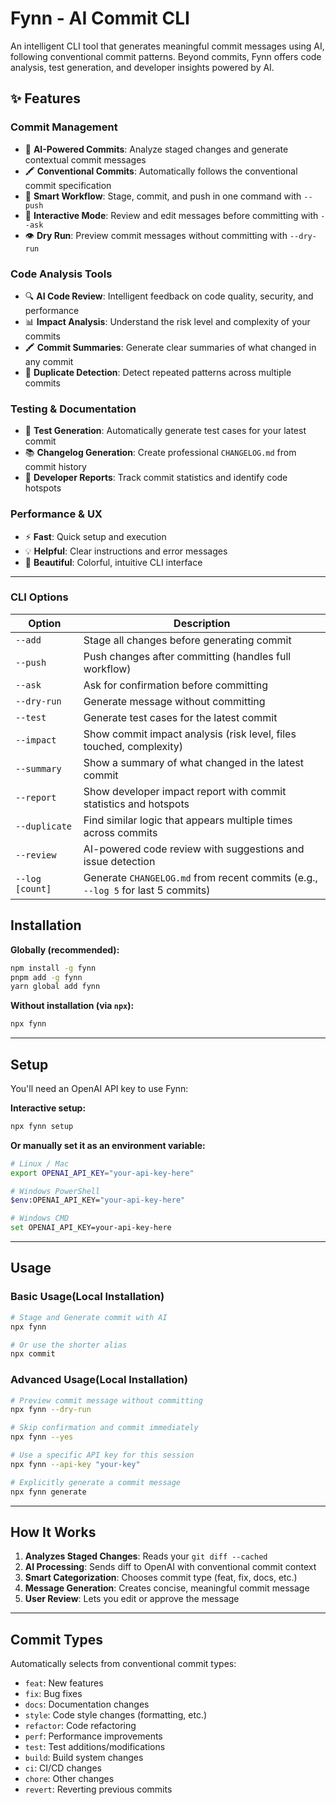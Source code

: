 # Fynn - AI Commit CLI

An intelligent CLI tool that generates meaningful commit messages using AI, following conventional commit patterns. Beyond commits, Fynn offers code analysis, test generation, and developer insights powered by AI.

## ✨ Features

### Commit Management

* 🤖 **AI-Powered Commits**: Analyze staged changes and generate contextual commit messages
* 🖍 **Conventional Commits**: Automatically follows the conventional commit specification
* 🎯 **Smart Workflow**: Stage, commit, and push in one command with `--push`
* 🔧 **Interactive Mode**: Review and edit messages before committing with `--ask`
* 👁️ **Dry Run**: Preview commit messages without committing with `--dry-run`

### Code Analysis Tools

* 🔍 **AI Code Review**: Intelligent feedback on code quality, security, and performance
* 📊 **Impact Analysis**: Understand the risk level and complexity of your commits
* 🖍 **Commit Summaries**: Generate clear summaries of what changed in any commit
* 🔎 **Duplicate Detection**: Detect repeated patterns across multiple commits

### Testing & Documentation

* 🧢 **Test Generation**: Automatically generate test cases for your latest commit
* 📚 **Changelog Generation**: Create professional `CHANGELOG.md` from commit history
* 👥 **Developer Reports**: Track commit statistics and identify code hotspots

### Performance & UX

* ⚡ **Fast**: Quick setup and execution
* 💡 **Helpful**: Clear instructions and error messages
* 🎨 **Beautiful**: Colorful, intuitive CLI interface

---

### CLI Options

| Option | Description |
|--------|-------------|
| `--add` | Stage all changes before generating commit |
| `--push` | Push changes after committing (handles full workflow) |
| `--ask` | Ask for confirmation before committing |
| `--dry-run` | Generate message without committing |
| `--test` | Generate test cases for the latest commit |
| `--impact` | Show commit impact analysis (risk level, files touched, complexity) |
| `--summary` | Show a summary of what changed in the latest commit |
| `--report` | Show developer impact report with commit statistics and hotspots |
| `--duplicate` | Find similar logic that appears multiple times across commits |
| `--review` | AI-powered code review with suggestions and issue detection |
| `--log [count]` | Generate `CHANGELOG.md` from recent commits (e.g., `--log 5` for last 5 commits) |

## Installation

**Globally (recommended):**

```bash
npm install -g fynn
pnpm add -g fynn
yarn global add fynn
```

**Without installation (via `npx`):**

```bash
npx fynn
```

---

## Setup

You'll need an OpenAI API key to use Fynn:

**Interactive setup:**

```bash
npx fynn setup
```

**Or manually set it as an environment variable:**

```bash
# Linux / Mac
export OPENAI_API_KEY="your-api-key-here"

# Windows PowerShell
$env:OPENAI_API_KEY="your-api-key-here"

# Windows CMD
set OPENAI_API_KEY=your-api-key-here
```

---

## Usage

### Basic Usage(Local Installation)

```bash
# Stage and Generate commit with AI
npx fynn

# Or use the shorter alias
npx commit
```

### Advanced Usage(Local Installation)

```bash
# Preview commit message without committing
npx fynn --dry-run

# Skip confirmation and commit immediately
npx fynn --yes

# Use a specific API key for this session
npx fynn --api-key "your-key"

# Explicitly generate a commit message
npx fynn generate
```

---

## How It Works

1. **Analyzes Staged Changes**: Reads your `git diff --cached`
2. **AI Processing**: Sends diff to OpenAI with conventional commit context
3. **Smart Categorization**: Chooses commit type (feat, fix, docs, etc.)
4. **Message Generation**: Creates concise, meaningful commit message
5. **User Review**: Lets you edit or approve the message

---

## Commit Types

Automatically selects from conventional commit types:

* `feat`: New features
* `fix`: Bug fixes
* `docs`: Documentation changes
* `style`: Code style changes (formatting, etc.)
* `refactor`: Code refactoring
* `perf`: Performance improvements
* `test`: Test additions/modifications
* `build`: Build system changes
* `ci`: CI/CD changes
* `chore`: Other changes
* `revert`: Reverting previous commits
